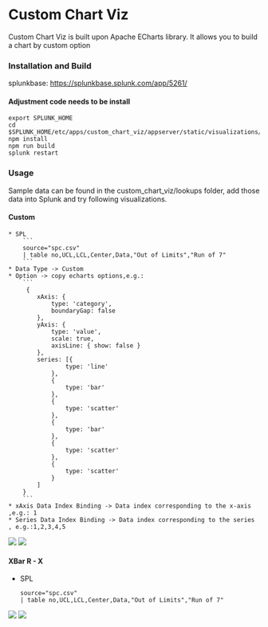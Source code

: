 # Custom Chart Viz
Custom Chart Viz is built upon Apache ECharts library. It allows you to build a chart by custom option

### Installation and Build
splunkbase:   https://splunkbase.splunk.com/app/5261/

#### Adjustment code needs to be install
```
export SPLUNK_HOME
cd $SPLUNK_HOME/etc/apps/custom_chart_viz/appserver/static/visualizations/custom_chart_viz
npm install
npm run build
splunk restart
```


### Usage
Sample data can be found in the custom_chart_viz/lookups folder, add those data into Splunk and try following visualizations.


#### Custom
    * SPL
        ```
        source="spc.csv" 
        | table no,UCL,LCL,Center,Data,"Out of Limits","Run of 7"
        ```
    * Data Type -> Custom
    * Option -> copy echarts options,e.g.:
        ```
         {  
            xAxis: {
                type: 'category',
                boundaryGap: false
            }, 
            yAxis: {
                type: 'value',
                scale: true,
                axisLine: { show: false }
            },
            series: [{ 
                    type: 'line'
                },
                { 
                    type: 'bar'
                },
                { 
                    type: 'scatter'
                },
                { 
                    type: 'bar' 
                },
                { 
                    type: 'scatter' 
                },
                {
                    type: 'scatter' 
                }
            ]
        }   
        ```
    * xAxis Data Index Binding -> Data index corresponding to the x-axis ,e.g.: 1
    * Series Data Index Binding -> Data index corresponding to the series , e.g.:1,2,3,4,5
![](https://raw.githubusercontent.com/bingyun123/splunk_spc_echarts/master/_screenshot/2.png)
![](https://raw.githubusercontent.com/bingyun123/splunk_spc_echarts/master/_screenshot/3.png)



#### XBar R - X
   * SPL
        ```
        source="spc.csv" 
        | table no,UCL,LCL,Center,Data,"Out of Limits","Run of 7"
        ```
![](https://raw.githubusercontent.com/bingyun123/splunk_spc_echarts/master/_screenshot/1.png)
![](https://raw.githubusercontent.com/bingyun123/splunk_spc_echarts/master/_screenshot/xbar_r_x.png)

